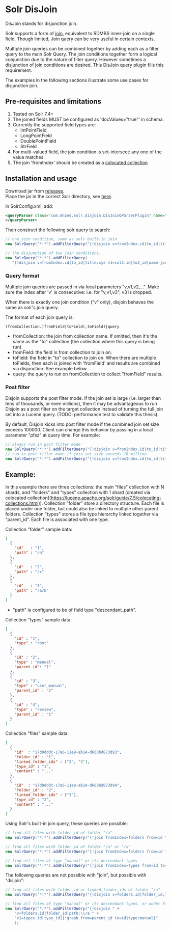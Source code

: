 # Solr DisJoin

DisJoin stands for disjunction join.

Solr supports a form of [join](https://wiki.apache.org/solr/Join), 
equivalent to RDMBS inner-join on a single field.  Though limited, Join query 
can be very useful in certain contexts.  

Multiple join queries can be combined together by adding each as a filter query 
to the main Solr Query.  The join conditions together form a logical conjunction 
due to the nature of filter query.  However sometimes a disjunction of join 
conditions are desired.  This DisJoin query plugin fills this requirement.  

The examples in the following sections illustrate some use cases for disjunction join.

## Pre-requisites and limitations

1. Tested on Solr 7.4+
2. The joined fields MUST be configured as 'docValues="true"' in schema.  
3. Currently the supported field types are: 
   - IntPointField
   - LongPointField
   - DoublePointField
   - StrField
4. For multi-valued field, the join condition is set-intersect: any one of the
   value matches.
5. The join 'fromIndex' should be created as a [colocated collection](https://lucene.apache.org/solr/guide/7_5/colocating-collections.html)

## Installation and usage

Download jar from [releases](https://github.com/mhzed/solr-disjoin/releases).  
Place the jar in the correct Solr directory, see [here](https://wiki.apache.org/solr/SolrPlugins).

In SolrConfig.xml, add:

```xml
<queryParser class="com.mhzed.solr.disjoin.DisJoinQParserPlugin" name="disjoin">
</queryParser>
```

Then construct the following solr query to search:

```java
// one join condition, same as solr built-in join
new SolrQuery("*:*").addFilterQuery("{!disjoin v=fromIndex.id|to_id|title:xyz}");

// the disjunction of two join conditions.
new SolrQuery("*:*").addFilterQuery(
   "{!disjoin v=fromIndex.id|to_id|title:xyz v1=col2.id|to2_id|name:joe}");
```

### Query format

Multiple join queries are passed in via local parameters "v,v1,v2,...". Make 
sure the index after 'v' is consecutive: i.e. for "v,v1,v3", v3 is dropped. 

When there is exactly one join condition ("v" only), disjoin behaves the same as solr's 
join query. 

The format of each join query is:
```
(fromCollection.)fromField|toField(,toField)|query
```

* fromCollection: the join from collection name.  If omitted, then it's the same
  as the "to" collection (the collection where this query is being run).  
* fromField: the field in from collection to join on.
* toField: the field in "to" collection to join on.  When there are multiple 
  toFields, then each is joined with 'fromField' and results are combined via
  disjunction.  See example below.
* query: the query to run on fromCollection to collect "fromField" results.


### Post filter

Disjoin supports the post filter mode.  If the join set is large (i.e. larger than
tens of thousands, or even millions), then it may be advantageous to run Disjoin
as a post filter on the target collection instead of turning the full join set into
a Lucene query.  (TODO: performance test to validate this thesis).

By default, Disjoin kicks into post filter mode if the combined join set size 
exceeds 100000.  Client can change this behavior by passing in a local parameter
"pfsz" at query time.  For example:
```java
// always run in post filter mode
new SolrQuery("*:*").addFilterQuery("{!disjoin v=fromIndex.id|to_id|title:xyz} pfsz=0");
// run in post filter mode if join set size exceeds 10 million
new SolrQuery("*:*").addFilterQuery("{!disjoin v=fromIndex.id|to_id|title:xyz} pfsz=10000000");
```

 
## Example:

In this example there are three collections:  the main "files" collection with N
shards, and "folders" and "types" collection with 1 shard (created via 
colocated collection](https://lucene.apache.org/solr/guide/7_5/colocating-collections.html)).
Collection "folder" store a directory structure.  Each file is placed under one folder, but
could also be linked to multiple other parent folders.  Collection "types" stores a 
file type hierarchy linked together via "parent_id".  Each file is associated with one type.

Collection "folder" sample data:
```json
[
  {
    "id"   : "1",
    "path" : "/a"
  },
  {
    "id"   : "2",
    "path" : "/x"
  },
  {
    "id"   : "3",
    "path" : "/a/b"
  }
]
```
* "path" is configured to be of field type "descendant_path".

Collection "types" sample data:
```json
[
  {
    "id" : "1",
    "type" : "root"
  },
  {
    "id" : "2",
    "type" : "manual",
    "parent_id": "1"
  },
  {
    "id" : "3",
    "type" : "user_manual",
    "parent_id" : "2"
  },
  {
    "id" : "4",
    "type" : "review",
    "parent_id" : "1"
  }
]
```

Collection "files" sample data:
```json
[
  {
    "id"  : "17d0dddc-17a6-11e9-ab14-d663bd873d93",
    "folder_id" : "1",
    "linked_folder_ids" : ["2", "3"],
    "type_id" : "1",
    "content" : "..."
  },
  {
    "id"  : "17d0dddc-17a6-11e9-ab14-d663bd873d94",
    "folder_id" : "2",
    "linked_folder_ids" : ["3"],
    "type_id" : "2",
    "content" : "..."
  }
]
```

Using Solr's built-in join query, these queries are possible:

```java 
// find all files with folder_id of folder "/a"
new SolrQuery("*:*").addFilterQuery("{!join fromIndex=folders from=id to=folder_id}path:\\/a");

// find all files with folder_id of folder "/a" or "/x"
new SolrQuery("*:*").addFilterQuery("{!join fromIndex=folders from=id to=folder_id}path:\\/a OR path:\\/x");

// find all files of type "manual" or its descendant types
new SolrQuery("*:*").addFilterQuery("{!join fromIndex=types from=id to=type_id}{!graph from=parent_id to=id}type:manual");
```

The following queries are not possible with "join", but possible with "disjoin": 

```java
// find all files with folder_id or linked_folder_ids of folder "/a" 
new SolrQuery("*:*").addFilterQuery("{!disjoin v=folders.id|folder_id,linked_folder_ids|path:\\/a}")  

// find all files of type "manual" or its descendant types, or under folder "/a"
new SolrQuery("*:*").addFilterQuery("{!disjoin " + 
	"v=folders.id|folder_id|path:\\/a " + 
	"v1=types.id|type_id|{!graph from=parent_id to=id}type:manual}"
	);
```


